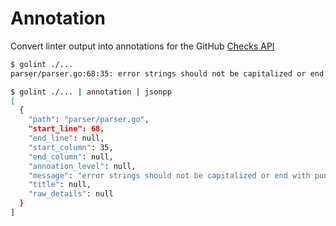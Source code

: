 # Annotation

Convert linter output into annotations for the GitHub [Checks API](https://developer.github.com/v3/checks/runs/#annotations-object)

```sh
$ golint ./...                        
parser/parser.go:68:35: error strings should not be capitalized or end with punctuation or a newline

$ golint ./... | annotation | jsonpp
[
  {
    "path": "parser/parser.go",
    "start_line": 68,
    "end_line": null,
    "start_column": 35,
    "end_column": null,
    "annoation_level": null,
    "message": "error strings should not be capitalized or end with punctuation or a newline",
    "title": null,
    "raw_details": null
  }
]
```

